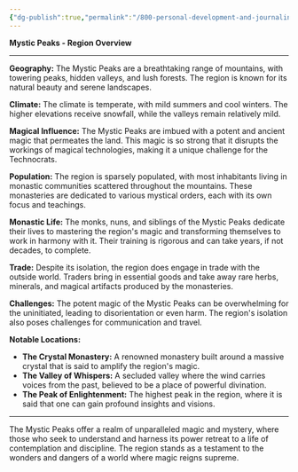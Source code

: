 ```yaml
---
{"dg-publish":true,"permalink":"/800-personal-development-and-journaling/810-hermit-gaming/games-in-development/the-world-of-elysara/worldbuilding/regions/the-mystic-peaks/"}
---
```


**Mystic Peaks - Region Overview**

---

**Geography:** The Mystic Peaks are a breathtaking range of mountains, with towering peaks, hidden valleys, and lush forests. The region is known for its natural beauty and serene landscapes.

**Climate:** The climate is temperate, with mild summers and cool winters. The higher elevations receive snowfall, while the valleys remain relatively mild.

**Magical Influence:** The Mystic Peaks are imbued with a potent and ancient magic that permeates the land. This magic is so strong that it disrupts the workings of magical technologies, making it a unique challenge for the Technocrats.

**Population:** The region is sparsely populated, with most inhabitants living in monastic communities scattered throughout the mountains. These monasteries are dedicated to various mystical orders, each with its own focus and teachings.

**Monastic Life:** The monks, nuns, and siblings of the Mystic Peaks dedicate their lives to mastering the region's magic and transforming themselves to work in harmony with it. Their training is rigorous and can take years, if not decades, to complete.

**Trade:** Despite its isolation, the region does engage in trade with the outside world. Traders bring in essential goods and take away rare herbs, minerals, and magical artifacts produced by the monasteries.

**Challenges:** The potent magic of the Mystic Peaks can be overwhelming for the uninitiated, leading to disorientation or even harm. The region's isolation also poses challenges for communication and travel.

**Notable Locations:**
- **The Crystal Monastery:** A renowned monastery built around a massive crystal that is said to amplify the region's magic.
- **The Valley of Whispers:** A secluded valley where the wind carries voices from the past, believed to be a place of powerful divination.
- **The Peak of Enlightenment:** The highest peak in the region, where it is said that one can gain profound insights and visions.

---

The Mystic Peaks offer a realm of unparalleled magic and mystery, where those who seek to understand and harness its power retreat to a life of contemplation and discipline. The region stands as a testament to the wonders and dangers of a world where magic reigns supreme.